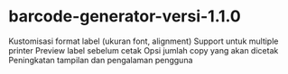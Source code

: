 # barcode-generator-versi-1.1.0
Kustomisasi format label (ukuran font, alignment) Support untuk multiple printer Preview label sebelum cetak Opsi jumlah copy yang akan dicetak Peningkatan tampilan dan pengalaman pengguna
